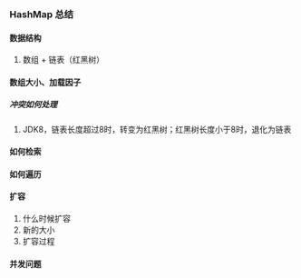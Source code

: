 ### HashMap 总结
#### 数据结构
1. 数组 + 链表（红黑树）

#### 数组大小、加载因子

##### 冲突如何处理
1. JDK8，链表长度超过8时，转变为红黑树；红黑树长度小于8时，退化为链表

#### 如何检索

#### 如何遍历

#### 扩容
1. 什么时候扩容
2. 新的大小
3. 扩容过程

#### 并发问题
